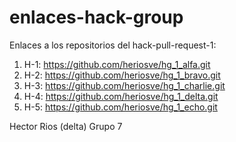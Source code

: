 # enlaces-hack-group
Enlaces a los repositorios del hack-pull-request-1:

1.	H-1: https://github.com/heriosve/hg_1_alfa.git
2.	H-2: https://github.com/heriosve/hg_1_bravo.git
3.	H-3: https://github.com/heriosve/hg_1_charlie.git
4.	H-4: https://github.com/heriosve/hg_1_delta.git
5.	H-5: https://github.com/heriosve/hg_1_echo.git

Hector Rios (delta)
Grupo 7
